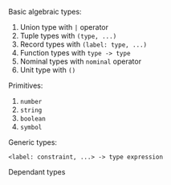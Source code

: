 Basic algebraic types:

1. Union type with `|` operator
2. Tuple types with `(type, ...)`
3. Record types with `(label: type, ...)`
4. Function types with `type -> type`
5. Nominal types with `nominal` operator
6. Unit type with `()`

Primitives:

1. `number`
2. `string`
3. `boolean`
4. `symbol`

Generic types:

`<label: constraint, ...> -> type expression`

Dependant types